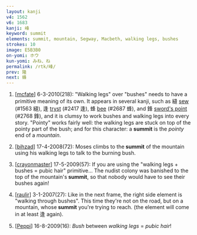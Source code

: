 ```yaml
---
layout: kanji
v4: 1562
v6: 1683
kanji: 峰
keyword: summit
elements: summit, mountain, Segway, Macbeth, walking legs, bushes
strokes: 10
image: E5B3B0
on-yomi: ホウ
kun-yomi: みね、ね
permalink: /rtk/峰/
prev: 隆
next: 蜂
---
```


1) [<a href="http://kanji.koohii.com/profile/mcfate">mcfate</a>] 6-3-2010(218): &quot;Walking legs&quot; over &quot;bushes&quot; needs to have a primitive meaning of its own. It appears in several kanji, such as 縫 <a href="../v4/1563.html">sew</a> (#1563 縫), 逢 <a href="../v4/2417.html">tryst</a> (#2417 逢), 蜂 <a href="../v4/2687.html">bee</a> (#2687 蜂), and 鋒 <a href="http://kanji.koohii.com/study/kanji/2768">sword's point</a> (#2768 鋒), and it is clumsy to work bushes and walking legs into every story. &quot;Pointy&quot; works fairly well: the walking legs are stuck on top of the pointy part of the bush; and for this character: a <strong>summit</strong> is the <em>pointy</em> end of a <em>mountain</em>.

2) [<a href="http://kanji.koohii.com/profile/bihzad">bihzad</a>] 17-4-2008(72): Moses climbs to the<strong> summit</strong> of the mountain using his walking legs to talk to the burning bush.

3) [<a href="http://kanji.koohii.com/profile/crayonmaster">crayonmaster</a>] 17-5-2009(57): If you are using the &quot;walking legs + bushes = pubic hair&quot; primitive... The nudist colony was banished to the top of the mountain&#039;s<strong> summit</strong>, so that nobody would have to see their bushes again!

4) [<a href="http://kanji.koohii.com/profile/raulir">raulir</a>] 3-1-2007(27): Like in the next frame, the right side element is &quot;walking through bushes&quot;. This time they&#039;re not on the road, but on a mountain, whose<strong> summit</strong> you&#039;re trying to reach. (the element will come in at least 逢 again).

5) [<a href="http://kanji.koohii.com/profile/Peppi">Peppi</a>] 16-8-2009(16): <em>Bush</em> between <em>walking legs</em> = <em>pubic hair</em>!

